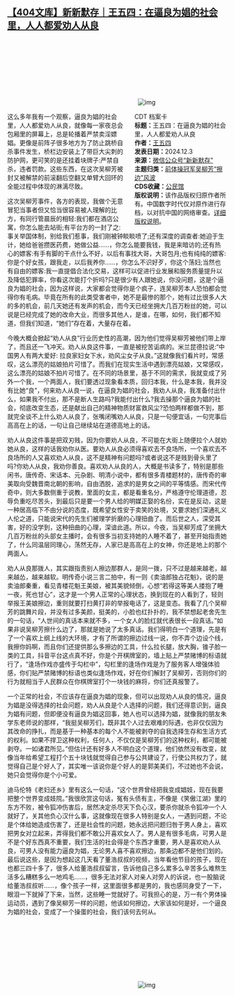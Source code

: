 <!--1733245226000-->
[【404文库】新新默存｜王五四：在逼良为娼的社会里，人人都爱劝人从良](https://chinadigitaltimes.net/chinese/713653.html)
------

<p><img decoding="async" src="data:image/svg+xml,%3Csvg%20xmlns='http://www.w3.org/2000/svg'%20viewBox='0%200%200%200'%3E%3C/svg%3E" alt="img" data-lazy-src="https://chinadigitaltimes.net/chinese/files/2024/12/post-713653-674efb2e9230f."><noscript><img decoding="async" src="https://chinadigitaltimes.net/chinese/files/2024/12/post-713653-674efb2e9230f." alt="img"></noscript></p><div style="width:42%;float:right;padding-left:20px"><div class="su-spoiler su-spoiler-style-fancy su-spoiler-icon-chevron-circle su-spoiler-closed" data-scroll-offset="0" data-anchor-in-url="no"><div class="su-spoiler-title" tabindex="0" role="button"><span class="su-spoiler-icon"></span>CDT 档案卡</div><div class="su-spoiler-content su-u-clearfix su-u-trim"><strong>标题：</strong>王五四：在逼良为娼的社会里，人人都爱劝人从良<br><strong>作者：</strong><a href="https://chinadigitaltimes.net/space/王五四" target="_blank">王五四</a><br><strong>发表日期：</strong>2024.12.3<br><strong>来源：</strong><a href="https://mp.weixin.qq.com/s/vkEeSjVLmZ2yYq2ob04j5g" target="_blank">微信公众号“新新默存”</a><br><strong>主题归类：</strong><a href="https://chinadigitaltimes.net/space/前体操冠军吴柳芳“擦边”风波" target="_blank">前体操冠军吴柳芳“擦边”风波</a><br><strong>CDS收藏：</strong><a href="https://chinadigitaltimes.net/space/%E5%85%AC%E6%B0%91%E9%A6%86" target="_blank" rel="noopener">公民馆</a><br><strong>版权说明：</strong>该作品版权归原作者所有。中国数字时代仅对原作进行存档，以对抗中国的网络审查。<a href="https://chinadigitaltimes.net/chinese/copyright">详细版权说明</a>。</div></div></div><p>这么多年我有一个观察，逼良为娼的社会里，人人都爱劝人从良，就像每一家夜总会包厢里的屏幕上，总是轮播着严禁卖淫嫖娼。更像是前阵子很多地方为了防止跳桥自杀事件发生，桥栏边安装上了带巨大尖刺的防护网，更可笑的是还挂着块牌子:严禁自杀，违者罚款。这些东西，在这次吴柳芳被封又被解禁的前滚翻后空翻又单臂大回环的全能过程中体现的淋漓尽致。</p><p>这次吴柳芳事件，各方的表现，我做个无意冒犯当事者但又恰当很容易被人理解的比方，有同行管晨辰的相轻:我们都在酒店公寓，你怎么能去站街;有平台方的一封了之:事关举国体制，别给我们惹事，我们刚被钟睒睒喷了;还有深度的调查者:她迫于生计，她给爸爸攒医药费，她做公益……，你怎么能要我钱，我是来暗访的;还有热心的嫖客:有手有脚的干点什么不好，以后有事找大哥，大哥包月;也有纯纯的嫖客:你是个好女孩，跟我走，以后我养你……，你怎么不识好歹，你这个荡妇;当然也有自由的嫖客:我一直提倡合法化交易，这样可以促进行业发展和服务质量提升以及降低犯罪率，你看这次能打个折吗?只是很少有人跟她说，你没问题，这是个逼良为娼的社会，因为这样说，大家都会觉得你是个疯子，连吴柳芳本人恐怕都会觉得你有毛病。毕竟在所有的此类受害者中，她不是最惨的那个，她有过比很多人大的多的机会，前几天她还有发声的机会，而今天已经坐拥大几百万粉丝的她，可以说是已经完成了她的改命大业，而很多其他人，是谁，在哪，如何，我们都不知道，但我们知道，“她们”存在着，大量存在着。</p><p>今晚大概会掀起“劝人从良”行业历史性的高潮，因为他们觉得吴柳芳被他们带上岸了，而且还一飞冲天。劝人从良这件事，一直是被挖苦诟病的。米兰昆德拉说:“中国男人有两大爱好: 拉良家妇女下水，劝风尘女子从良。”这就像我们看片时，常感叹，这么漂亮的姑娘拍片可惜了。而我们在现实生活中遇到漂亮姑娘，又常感叹，这么漂亮的姑娘不拍片可惜了。在不同的场景里，基于不同的需求，我就变成了另外一个我，一个两面人，我们要透过现象看本质，回归本我，什么是本我，我并没有比她“良”，何来劝人从良一说，在逼良为娼的社会，我劝人从良，我准备付出什么，如果我不付出，那不是断人生路吗?我能付出什么?我去操那个逼良为娼的社会，彻底改变生态，还是献出自己的精神物质财富救风尘?恐怕两样都做不到，那就完全谈不上什么劝人从良了，张嘴闭嘴劝人从良，只是一句便宜话，一句完事后高高在上的话，一句让自己继续站在道德高地上的话。</p><p>劝人从良这件事是把双刃贱，因为你要劝人从良，不可能在大街上随便拉个人就劝她从良，这样的话我劝你从医。要劝人从良必须得喜欢去不良场所，一个喜欢去不良场所的人又喜欢劝人从良，这不是精神有问题吗?或者说这不是贱到骨头里了吗?你劝人从良，我劝你善良。喜欢劝人从良的人，大概是书读多了，特别是那些闲书，唐传奇、宋话本、元杂剧、明清小说中，都有很多青楼题材的，唐传奇的审美取向受魏晋南北朝的影响，自由洒脱，追求的是男女之间的平等情感。而宋代传奇中，则大多数侧重于说教，里面的女主，都是看重名分，严格遵守伦理道德，忍辱负重吃尽苦头，到最后只是要一个男人给的明媒正娶的名份，实在是反动，这是一种居高临下不由分说的态度，既希望女性安于卖笑的处境，又要求她们深通礼义人伦之道，只能说宋代的先生们被理学折磨的心理扭曲了。而后世之人，深受其害，好的没学到，这种扭曲的心理，深谙此道。所以，今夜，当吴柳芳成了坐拥大几百万粉丝的头部女主播时，会有很多当初支持她的人睡不着了，甚至开始指责她了，什么同温层同理心，荡然无存，人家已是高高在上的女神，你还是地上的那个两面人。</p><p>劝人从良那拨人，其实跟指责别人擦边那群人，是同一拨，只不过是越来越老，越来越怂，越来越软。明传奇小说三言二拍中，有一则《卖油郎独占花魁》，说的是卖油郎秦重，看见青楼花魁王美娘，被其美貌倾倒，心想“若得这等美人搂抱了睡一夜，死也甘心”，这才是一个男人正常的心理状态，换到现在的人看到了，轻则举报王美娘擦边，重则就要打扫黄打非的举报电话了，这是变态。我看了几个吴柳芳的跳舞片段，并没有过多美颜，挺美的，小脸也红扑扑的，我不禁想起老舍先生的一句话，“人世间的真话本来就不多，一个女人的脸红就代表很长一段真话。”如果非说吴柳芳擦什么边了，那就是她说了太多真话。我们得明白一个道理，先是有了一个喜欢上纲上线的大环境，才有了所谓的擦边过线一说，你不弄个边设个线，我擦你妈啊，而且你们还提供那么多擦边的工具，什么拉长腿，放大胸，锥子脸一类的工具，抖音平台这点真不好，你是个开棋牌室的，墙上贴上严禁赌博的标语就行了，“逢场作戏亦盛传于勾栏中”，勾栏里的逢场作戏是为了服务客人增强体验感，你们贴严禁赌博的标语也类似逢场作戏，好在你们解封了吴柳芳，否则你们的行为就相当于人民群众在你棋牌室打个一块钱的麻将，你们还真报警了。</p><p>一个正常的社会，不应该存在逼良为娼的现象，但可以出现劝人从良的情况，逼良为娼是没得选择的社会问题，劝人从良是个人选择的问题，我们还得意识到，逼良为娼有问题，但即便没有逼良为娼这回事，她人也可以选择为娼，就像我的朋友朱学东老师说的那样，“我挺吴柳芳们，既非其个人过去艰难的际遇，也非仅仅因为其改命的挣扎，而是基于一种基本的每个人不能被剥夺的自我选择生存和生活方式的权利。如果不捍卫这种权利，任何人，不仅仅是吴柳芳们的这种权利，都可能被剥夺。一如诸君所见。”但估计还有好多人不明白这个道理，他们依然没有改变，就像当年给希望工程打个五十块钱就觉得自己参与公共建设了，行使公共权力了，就觉得自己是个好人了，其实唯一该说你是个好人的是郭美美们，不过她也不会说，她只会觉得你是个小可爱。</p><p>迪马伦特《老妇还乡》里有这么一句话，“这个世界曾经把我变成娼妓，现在我要把整个世界变成妓院。”我很欣赏这句话，冤有头债有主，不像是《笑傲江湖》里的东方不败，被令狐冲伤害后，居然决定杀尽天下负心汉，要杀你就杀令狐冲一个人就好了，关其他负心汉什么事，这就像现在很多人特别是女人，一遇到问题，不论是个体给她造成伤害了，还是社会性的问题，她永远把问题归咎于男人身上，喜欢把男女对立起来，弄得我们都不敢公开喜欢女人了。男人是有很多毛病，可男人是不是个好东西真不重要，我们生活的社会得是个东西才重要，男人是喜欢劝人从良，可男人没有能力逼良为娼，无论男人喜不喜欢擦边，那条边都不是他们划的。最后说这些，是因为想起这几天看了董浩叔叔的视频，当年看他节目的孩子，现在也都三四十多了，很多人给董浩叔叔留言，告诉他自己多么累多么辛苦多么难熬生活多么糟糕多么一地鸡毛……，很多无法对家人对亲人对旁人的诉说，也一股脑说给董浩叔叔听……，像个孩子一样，这里面很多都是男的，我也感同身受了一下，眼泪一下就掉了下来，当然，这些睡一觉就好了。可我担心的是，万一有个男体操运动员，遇到了像吴柳芳一样的问题，他该如何擦边，大家该如何是好，一个逼良为娼的社会，变成了一个操蛋的社会，我们该何去何从。</p><p><img decoding="async" src="data:image/svg+xml,%3Csvg%20xmlns='http://www.w3.org/2000/svg'%20viewBox='0%200%200%200'%3E%3C/svg%3E" alt="img" data-lazy-src="https://chinadigitaltimes.net/chinese/files/2024/12/post-713653-674efb2f50a66."><noscript><img decoding="async" src="https://chinadigitaltimes.net/chinese/files/2024/12/post-713653-674efb2f50a66." alt="img"></noscript></p><div class="addtoany_share_save_container addtoany_content addtoany_content_bottom"><div class="a2a_kit a2a_kit_size_32 addtoany_list" data-a2a-url="https://chinadigitaltimes.net/chinese/713653.html" data-a2a-title="【404文库】新新默存｜王五四：在逼良为娼的社会里，人人都爱劝人从良"><a class="a2a_button_facebook" href="https://www.addtoany.com/add_to/facebook?linkurl=https%3A%2F%2Fchinadigitaltimes.net%2Fchinese%2F713653.html&amp;linkname=%E3%80%90404%E6%96%87%E5%BA%93%E3%80%91%E6%96%B0%E6%96%B0%E9%BB%98%E5%AD%98%EF%BD%9C%E7%8E%8B%E4%BA%94%E5%9B%9B%EF%BC%9A%E5%9C%A8%E9%80%BC%E8%89%AF%E4%B8%BA%E5%A8%BC%E7%9A%84%E7%A4%BE%E4%BC%9A%E9%87%8C%EF%BC%8C%E4%BA%BA%E4%BA%BA%E9%83%BD%E7%88%B1%E5%8A%9D%E4%BA%BA%E4%BB%8E%E8%89%AF" title="Facebook" rel="nofollow noopener" target="_blank"></a><a class="a2a_button_twitter" href="https://www.addtoany.com/add_to/twitter?linkurl=https%3A%2F%2Fchinadigitaltimes.net%2Fchinese%2F713653.html&amp;linkname=%E3%80%90404%E6%96%87%E5%BA%93%E3%80%91%E6%96%B0%E6%96%B0%E9%BB%98%E5%AD%98%EF%BD%9C%E7%8E%8B%E4%BA%94%E5%9B%9B%EF%BC%9A%E5%9C%A8%E9%80%BC%E8%89%AF%E4%B8%BA%E5%A8%BC%E7%9A%84%E7%A4%BE%E4%BC%9A%E9%87%8C%EF%BC%8C%E4%BA%BA%E4%BA%BA%E9%83%BD%E7%88%B1%E5%8A%9D%E4%BA%BA%E4%BB%8E%E8%89%AF" title="Twitter" rel="nofollow noopener" target="_blank"></a><a class="a2a_button_telegram" href="https://www.addtoany.com/add_to/telegram?linkurl=https%3A%2F%2Fchinadigitaltimes.net%2Fchinese%2F713653.html&amp;linkname=%E3%80%90404%E6%96%87%E5%BA%93%E3%80%91%E6%96%B0%E6%96%B0%E9%BB%98%E5%AD%98%EF%BD%9C%E7%8E%8B%E4%BA%94%E5%9B%9B%EF%BC%9A%E5%9C%A8%E9%80%BC%E8%89%AF%E4%B8%BA%E5%A8%BC%E7%9A%84%E7%A4%BE%E4%BC%9A%E9%87%8C%EF%BC%8C%E4%BA%BA%E4%BA%BA%E9%83%BD%E7%88%B1%E5%8A%9D%E4%BA%BA%E4%BB%8E%E8%89%AF" title="Telegram" rel="nofollow noopener" target="_blank"></a><a class="a2a_button_reddit" href="https://www.addtoany.com/add_to/reddit?linkurl=https%3A%2F%2Fchinadigitaltimes.net%2Fchinese%2F713653.html&amp;linkname=%E3%80%90404%E6%96%87%E5%BA%93%E3%80%91%E6%96%B0%E6%96%B0%E9%BB%98%E5%AD%98%EF%BD%9C%E7%8E%8B%E4%BA%94%E5%9B%9B%EF%BC%9A%E5%9C%A8%E9%80%BC%E8%89%AF%E4%B8%BA%E5%A8%BC%E7%9A%84%E7%A4%BE%E4%BC%9A%E9%87%8C%EF%BC%8C%E4%BA%BA%E4%BA%BA%E9%83%BD%E7%88%B1%E5%8A%9D%E4%BA%BA%E4%BB%8E%E8%89%AF" title="Reddit" rel="nofollow noopener" target="_blank"></a><a class="a2a_button_whatsapp" href="https://www.addtoany.com/add_to/whatsapp?linkurl=https%3A%2F%2Fchinadigitaltimes.net%2Fchinese%2F713653.html&amp;linkname=%E3%80%90404%E6%96%87%E5%BA%93%E3%80%91%E6%96%B0%E6%96%B0%E9%BB%98%E5%AD%98%EF%BD%9C%E7%8E%8B%E4%BA%94%E5%9B%9B%EF%BC%9A%E5%9C%A8%E9%80%BC%E8%89%AF%E4%B8%BA%E5%A8%BC%E7%9A%84%E7%A4%BE%E4%BC%9A%E9%87%8C%EF%BC%8C%E4%BA%BA%E4%BA%BA%E9%83%BD%E7%88%B1%E5%8A%9D%E4%BA%BA%E4%BB%8E%E8%89%AF" title="WhatsApp" rel="nofollow noopener" target="_blank"></a><a class="a2a_button_email" href="https://www.addtoany.com/add_to/email?linkurl=https%3A%2F%2Fchinadigitaltimes.net%2Fchinese%2F713653.html&amp;linkname=%E3%80%90404%E6%96%87%E5%BA%93%E3%80%91%E6%96%B0%E6%96%B0%E9%BB%98%E5%AD%98%EF%BD%9C%E7%8E%8B%E4%BA%94%E5%9B%9B%EF%BC%9A%E5%9C%A8%E9%80%BC%E8%89%AF%E4%B8%BA%E5%A8%BC%E7%9A%84%E7%A4%BE%E4%BC%9A%E9%87%8C%EF%BC%8C%E4%BA%BA%E4%BA%BA%E9%83%BD%E7%88%B1%E5%8A%9D%E4%BA%BA%E4%BB%8E%E8%89%AF" title="Email" rel="nofollow noopener" target="_blank"></a><a class="a2a_button_copy_link" href="https://www.addtoany.com/add_to/copy_link?linkurl=https%3A%2F%2Fchinadigitaltimes.net%2Fchinese%2F713653.html&amp;linkname=%E3%80%90404%E6%96%87%E5%BA%93%E3%80%91%E6%96%B0%E6%96%B0%E9%BB%98%E5%AD%98%EF%BD%9C%E7%8E%8B%E4%BA%94%E5%9B%9B%EF%BC%9A%E5%9C%A8%E9%80%BC%E8%89%AF%E4%B8%BA%E5%A8%BC%E7%9A%84%E7%A4%BE%E4%BC%9A%E9%87%8C%EF%BC%8C%E4%BA%BA%E4%BA%BA%E9%83%BD%E7%88%B1%E5%8A%9D%E4%BA%BA%E4%BB%8E%E8%89%AF" title="Copy Link" rel="nofollow noopener" target="_blank"></a><a class="a2a_dd addtoany_share_save addtoany_share" href="https://www.addtoany.com/share"></a></div></div>
